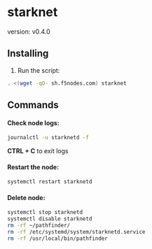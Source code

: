 # starknet

version: v0.4.0

## Installing

1. Run the script:

```sh
. <(wget -qO- sh.f5nodes.com) starknet
```

## Commands

#### Check node logs:

```sh
journalctl -u starknetd -f
```

**CTRL + C** to exit logs

#### Restart the node:

```sh
systemctl restart starknetd
```

#### Delete node:

```sh
systemctl stop starknetd
systemctl disable starknetd
rm -rf ~/pathfinder/
rm -rf /etc/systemd/system/starknetd.service
rm -rf /usr/local/bin/pathfinder
```
